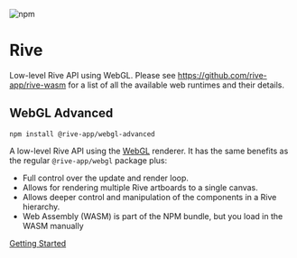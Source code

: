 ![npm](https://img.shields.io/npm/v/@rive-app/webgl-advanced)

# Rive 
Low-level Rive API using WebGL. Please see https://github.com/rive-app/rive-wasm for a list of all the available web runtimes and their details.

## WebGL Advanced
```
npm install @rive-app/webgl-advanced
```
A low-level Rive API using the [WebGL](https://developer.mozilla.org/en-US/docs/Web/API/WebGL_API) renderer. It has the same benefits as the regular `@rive-app/webgl` package plus:
- Full control over the update and render loop.
- Allows for rendering multiple Rive artboards to a single canvas.
- Allows deeper control and manipulation of the components in a Rive hierarchy.
- Web Assembly (WASM) is part of the NPM bundle, but you load in the WASM manually

[Getting Started](https://github.com/rive-app/rive-wasm#getting-started)
